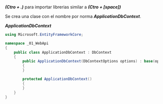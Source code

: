 ***(Ctro + .)*** para importar librerias similar a ***(Ctro + [space])***

Se crea una clase con el nombre por norma ***ApplicationDbContext***.

***ApplicationDbContext***

```cs
using Microsoft.EntityFrameworkCore;

namespace _01_WebApi
{
    public class ApplicationDbContext : DbContext
    {
        public ApplicationDbContext(DbContextOptions options) : base(options)
        {
        }

        protected ApplicationDbContext()
        {
        }
    }
}
```